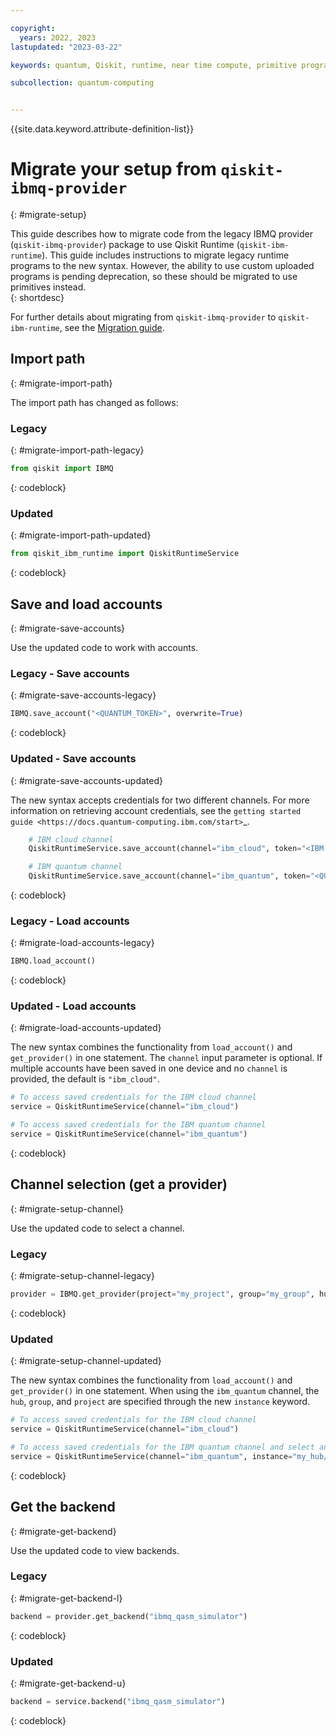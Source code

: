 ```yaml
---

copyright:
  years: 2022, 2023
lastupdated: "2023-03-22"

keywords: quantum, Qiskit, runtime, near time compute, primitive programs, IBM Quantum Platform

subcollection: quantum-computing


---
```



{{site.data.keyword.attribute-definition-list}}

# Migrate your setup from ``qiskit-ibmq-provider``
{: #migrate-setup}

This guide describes how to migrate code from the legacy IBMQ provider (`qiskit-ibmq-provider`) package to use Qiskit Runtime (`qiskit-ibm-runtime`). This guide includes instructions to migrate legacy runtime programs to the new syntax. However, the ability to use custom uploaded programs is pending deprecation, so these should be migrated to use primitives instead.  
{: shortdesc}

For further details about migrating from `qiskit-ibmq-provider` to `qiskit-ibm-runtime`, see the [Migration guide](/docs/quantum-computing?topic=quantum-computing-migrate-overview).

## Import path
{: #migrate-import-path}

The import path has changed as follows:

### Legacy
{: #migrate-import-path-legacy}

``` python
from qiskit import IBMQ

```
{: codeblock}

### Updated
{: #migrate-import-path-updated}

``` python
from qiskit_ibm_runtime import QiskitRuntimeService

```
{: codeblock}    


## Save and load accounts
{: #migrate-save-accounts}

Use the updated code to work with accounts.

### Legacy - Save accounts
{: #migrate-save-accounts-legacy}

``` python
IBMQ.save_account("<QUANTUM_TOKEN>", overwrite=True)

```
{: codeblock}  

### Updated - Save accounts
{: #migrate-save-accounts-updated}

The new syntax accepts credentials for two different channels. For more information on retrieving account credentials, see the `getting started guide <https://docs.quantum-computing.ibm.com/start>`_.

``` python
	# IBM cloud channel
    QiskitRuntimeService.save_account(channel="ibm_cloud", token="<IBM Cloud API key>", instance="<IBM Cloud CRN>", overwrite=True)

    # IBM quantum channel
    QiskitRuntimeService.save_account(channel="ibm_quantum", token="<QUANTUM_TOKEN>", overwrite=True)

```
{: codeblock}

### Legacy - Load accounts
{: #migrate-load-accounts-legacy}

``` python
IBMQ.load_account()

```
{: codeblock} 

### Updated - Load accounts
{: #migrate-load-accounts-updated}


The new syntax combines the functionality from ``load_account()`` and ``get_provider()`` in one statement. The ``channel`` input parameter is optional. If multiple accounts have been saved in one device and no ``channel`` is provided, the default is ``"ibm_cloud"``.

``` python
# To access saved credentials for the IBM cloud channel
service = QiskitRuntimeService(channel="ibm_cloud")

# To access saved credentials for the IBM quantum channel
service = QiskitRuntimeService(channel="ibm_quantum")

```
{: codeblock}   

## Channel selection (get a provider)
{: #migrate-setup-channel} 

Use the updated code to select a channel.

### Legacy
{: #migrate-setup-channel-legacy} 

``` python
provider = IBMQ.get_provider(project="my_project", group="my_group", hub="my_hub")

```
{: codeblock}

### Updated
{: #migrate-setup-channel-updated} 

The new syntax combines the functionality from ``load_account()`` and ``get_provider()`` in one statement.
When using the ``ibm_quantum`` channel, the ``hub``, ``group``, and ``project`` are specified through the new
``instance`` keyword.

``` python
# To access saved credentials for the IBM cloud channel
service = QiskitRuntimeService(channel="ibm_cloud")

# To access saved credentials for the IBM quantum channel and select an instance
service = QiskitRuntimeService(channel="ibm_quantum", instance="my_hub/my_group/my_project")

```
{: codeblock} 

## Get the backend
{: #migrate-get-backend} 

Use the updated code to view backends.

### Legacy
{: #migrate-get-backend-l} 


``` python
backend = provider.get_backend("ibmq_qasm_simulator")

```
{: codeblock}

### Updated
{: #migrate-get-backend-u} 


``` python
backend = service.backend("ibmq_qasm_simulator")

```
{: codeblock} 
